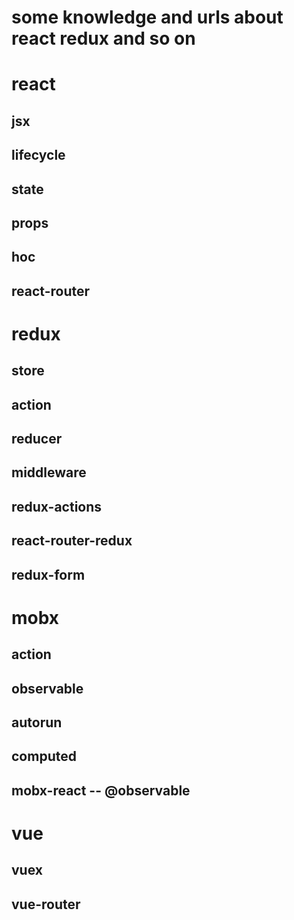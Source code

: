 # some knowledge and urls about react redux and so on 


# react 

## jsx

## lifecycle

## state

## props

## hoc

## react-router




# redux

## store

## action

## reducer

## middleware

## redux-actions

## react-router-redux

## redux-form


# mobx

## action 

## observable

## autorun

## computed

## mobx-react -- @observable




# vue

## vuex

## vue-router

